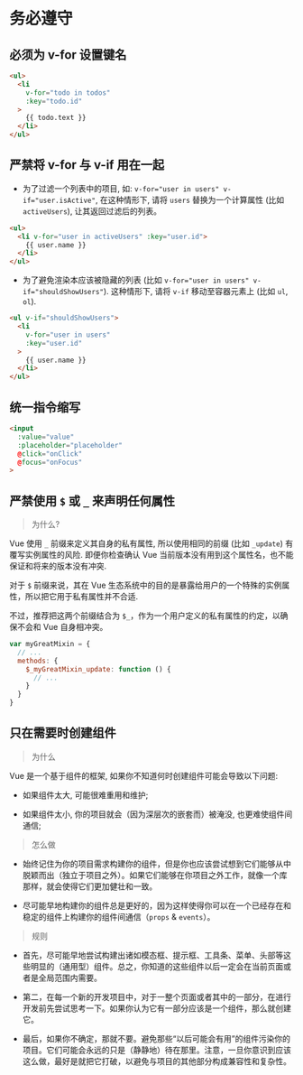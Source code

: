 务必遵守
=======

必须为 v-for 设置键名
-------------------

```html
<ul>
  <li 
    v-for="todo in todos" 
    :key="todo.id"
  >
    {{ todo.text }}
  </li>
</ul>
```

严禁将 v-for 与 v-if 用在一起
----------------------------

- 为了过滤一个列表中的项目, 如: ```v-for="user in users" v-if="user.isActive"```, 在这种情形下, 请将 ```users``` 替换为一个计算属性 (比如 ```activeUsers```), 让其返回过滤后的列表。

```html
<ul>
  <li v-for="user in activeUsers" :key="user.id">
    {{ user.name }}
  </li>
</ul>
```

- 为了避免渲染本应该被隐藏的列表 (比如 ```v-for="user in users" v-if="shouldShowUsers"```). 这种情形下, 请将 ```v-if``` 移动至容器元素上 (比如 ```ul```,  ```ol```).

```html
<ul v-if="shouldShowUsers">
  <li
    v-for="user in users"
    :key="user.id"
  >
    {{ user.name }}
  </li>
</ul>
```

统一指令缩写
-----------

```html
<input 
  :value="value" 
  :placeholder="placeholder" 
  @click="onClick" 
  @focus="onFocus"
>
```

严禁使用 ```$``` 或 ```_``` 来声明任何属性
---------------------------------

>为什么?

Vue 使用 ```_``` 前缀来定义其自身的私有属性, 所以使用相同的前缀 (比如 ```_update```) 有覆写实例属性的风险. 即便你检查确认 Vue 当前版本没有用到这个属性名，也不能保证和将来的版本没有冲突.

对于 ```$``` 前缀来说，其在 Vue 生态系统中的目的是暴露给用户的一个特殊的实例属性，所以把它用于私有属性并不合适.

不过，推荐把这两个前缀结合为 ```$_```，作为一个用户定义的私有属性的约定，以确保不会和 Vue 自身相冲突。

```javascript
var myGreatMixin = {
  // ...
  methods: {
    $_myGreatMixin_update: function () {
      // ...
    }
  }
}
```

只在需要时创建组件
----------------

>为什么

Vue 是一个基于组件的框架, 如果你不知道何时创建组件可能会导致以下问题:

- 如果组件太大, 可能很难重用和维护;

- 如果组件太小, 你的项目就会（因为深层次的嵌套而）被淹没, 也更难使组件间通信;

>怎么做

- 始终记住为你的项目需求构建你的组件，但是你也应该尝试想到它们能够从中脱颖而出（独立于项目之外）。如果它们能够在你项目之外工作，就像一个库那样，就会使得它们更加健壮和一致。

- 尽可能早地构建你的组件总是更好的，因为这样使得你可以在一个已经存在和稳定的组件上构建你的组件间通信（```props``` & ```events```）。

>规则

- 首先，尽可能早地尝试构建出诸如模态框、提示框、工具条、菜单、头部等这些明显的（通用型）组件。总之，你知道的这些组件以后一定会在当前页面或者是全局范围内需要。

- 第二，在每一个新的开发项目中，对于一整个页面或者其中的一部分，在进行开发前先尝试思考一下。如果你认为它有一部分应该是一个组件，那么就创建它。

- 最后，如果你不确定，那就不要。避免那些“以后可能会有用”的组件污染你的项目。它们可能会永远的只是（静静地）待在那里。注意，一旦你意识到应该这么做，最好是就把它打破，以避免与项目的其他部分构成兼容性和复杂性。
